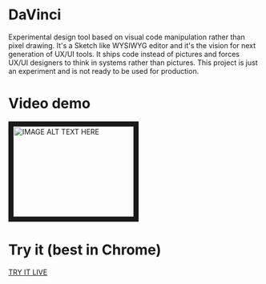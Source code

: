 # DaVinci
Experimental design tool based on visual code manipulation rather than pixel drawing. It's a Sketch like WYSIWYG editor and it's the vision for next generation of UX/UI tools. It ships code instead of pictures and forces UX/UI designers to think in systems rather than pictures. This project is just an experiment and is not ready to be used for production.

# Video demo 
<a href="https://www.youtube.com/watch?v=0XLawcV1x5U" target="_blank"><img src="http://img.youtube.com/vi/0XLawcV1x5U/0.jpg" 
alt="IMAGE ALT TEXT HERE" width="240" height="180" border="10" /></a>

# Try it (best in Chrome)
[TRY IT LIVE](http://veterinarian-camel-45233.netlify.com/)



